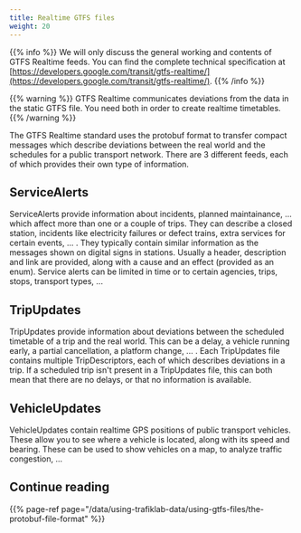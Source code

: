 ```yaml
---
title: Realtime GTFS files
weight: 20
---
```


{{% info %}} We will only discuss the general working and contents of GTFS Realtime feeds. You can find the
complete technical specification
at [https://developers.google.com/transit/gtfs-realtime/](https://developers.google.com/transit/gtfs-realtime/). 
{{% /info %}}

{{% warning %}} GTFS Realtime communicates deviations from the data in the static GTFS file. You need both in
order to create realtime timetables. {{% /warning %}}

The GTFS Realtime standard uses the protobuf format to transfer compact messages which describe deviations between the
real world and the schedules for a public transport network. There are 3 different feeds, each of which provides their
own type of information.

## ServiceAlerts

ServiceAlerts provide information about incidents, planned maintainance, ... which affect more than one or a couple of
trips. They can describe a closed station, incidents like electricity failures or defect trains, extra services for
certain events, ... . They typically contain similar information as the messages shown on digital signs in stations.
Usually a header, description and link are provided, along with a cause and an effect (provided as an enum). Service
alerts can be limited in time or to certain agencies, trips, stops, transport types, ...

## TripUpdates

TripUpdates provide information about deviations between the scheduled timetable of a trip and the real world. This can
be a delay, a vehicle running early, a partial cancellation, a platform change, ... . Each TripUpdates file contains
multiple TripDescriptors, each of which describes deviations in a trip. If a scheduled trip isn't present in a
TripUpdates file, this can both mean that there are no delays, or that no information is available.

## VehicleUpdates

VehicleUpdates contain realtime GPS positions of public transport vehicles. These allow you to see where a vehicle is
located, along with its speed and bearing. These can be used to show vehicles on a map, to analyze traffic congestion,
...

## Continue reading

{{% page-ref page="/data/using-trafiklab-data/using-gtfs-files/the-protobuf-file-format" %}}